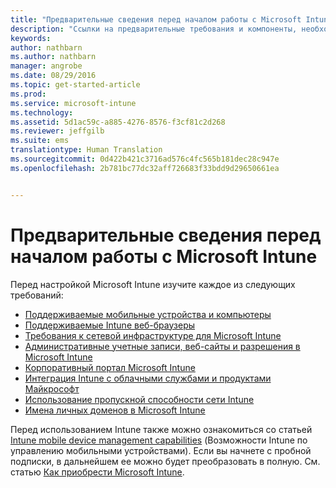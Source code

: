 ```yaml
---
title: "Предварительные сведения перед началом работы с Microsoft Intune | Microsoft Intune"
description: "Ссылки на предварительные требования и компоненты, необходимые для работы с Intune"
keywords: 
author: nathbarn
ms.author: nathbarn
manager: angrobe
ms.date: 08/29/2016
ms.topic: get-started-article
ms.prod: 
ms.service: microsoft-intune
ms.technology: 
ms.assetid: 5d1ac59c-a885-4276-8576-f3cf81c2d268
ms.reviewer: jeffgilb
ms.suite: ems
translationtype: Human Translation
ms.sourcegitcommit: 0d422b421c3716ad576c4fc565b181dec28c947e
ms.openlocfilehash: 2b781bc77dc32aff726683f33bdd9d29650661ea


---
```


# Предварительные сведения перед началом работы с Microsoft Intune

Перед настройкой Microsoft Intune изучите каждое из следующих требований:

- [Поддерживаемые мобильные устройства и компьютеры](supported-mobile-devices-and-computers.md)
- [Поддерживаемые Intune веб-браузеры](supported-web-browsers.md)
- [Требования к сетевой инфраструктуре для Microsoft Intune](network-infrastructure-requirements-for-microsoft-intune.md)
- [Административные учетные записи, веб-сайты и разрешения в Microsoft Intune](administrative-accounts-websites-perms.md)
- [Корпоративный портал Microsoft Intune](microsoft-intune-company-portal.md)
- [Интеграция Intune с облачными службами и продуктами Майкрософт](integration-with-cloud-services.md)
- [Использование пропускной способности сети Intune](network-bandwidth-use.md)
- [Имена личных доменов в Microsoft Intune](domain-names-for-microsoft-intune.md)


Перед использованием Intune также можно ознакомиться со статьей [Intune mobile device management capabilities](/intune/get-started/mobile-device-management-capabilities-in-microsoft-intune) (Возможности Intune по управлению мобильными устройствами). Если вы начнете с пробной подписки, в дальнейшем ее можно будет преобразовать в полную. См. статью [Как приобрести Microsoft Intune](http://www.microsoft.com/en-us/server-cloud/products/microsoft-intune/Purchasing.aspx).



<!--HONumber=Oct16_HO4-->



